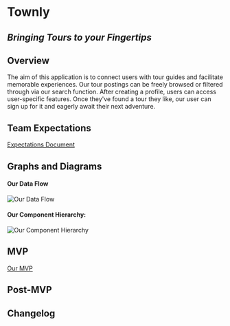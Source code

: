 # Townly

## _Bringing Tours to your Fingertips_

## Overview

The aim of this application is to connect users with tour guides and facilitate memorable experiences. Our tour postings can be freely browsed or filtered through via our search function. After creating a profile, users can access user-specific features. Once they've found a tour they like, our user can sign up for it and eagerly await their next adventure.

## Team Expectations

[Expectations Document](https://docs.google.com/document/d/1Gk0QGMN_XyQHCM3rMaVzC95tYPrSKuGH7o3PaLF6_so/edit?usp=sharing)

## Graphs and Diagrams

#### Our Data Flow

![Our Data Flow]()

#### Our Component Hierarchy:

![Our Component Hierarchy](https://res.cloudinary.com/mandatea/image/upload/v1618521142/Townly_zvskrx.png)

## MVP

[Our MVP](https://github.com/Jason-Berkower/townly/projects/1)

## Post-MVP

## Changelog
